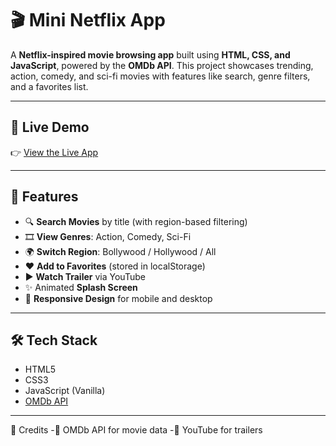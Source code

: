 # 🎬 Mini Netflix App

A **Netflix-inspired movie browsing app** built using **HTML, CSS, and JavaScript**, powered by the **OMDb API**. This project showcases trending, action, comedy, and sci-fi movies with features like search, genre filters, and a favorites list.

---

## 🔗 Live Demo

👉 [View the Live App]([https://manoj0212-rgb.github.io/mini-netflix])  

---


## 🚀 Features

- 🔍 **Search Movies** by title (with region-based filtering)
- 🎞️ **View Genres**: Action, Comedy, Sci-Fi
- 🌍 **Switch Region**: Bollywood / Hollywood / All
- ❤️ **Add to Favorites** (stored in localStorage)
- ▶ **Watch Trailer** via YouTube
- ✨ Animated **Splash Screen**
- 📱 **Responsive Design** for mobile and desktop

---

## 🛠️ Tech Stack

- HTML5  
- CSS3  
- JavaScript (Vanilla)  
- [OMDb API](http://www.omdbapi.com)

---

📌 Credits
-🎥 OMDb API for movie data
-🔗 YouTube for trailers
